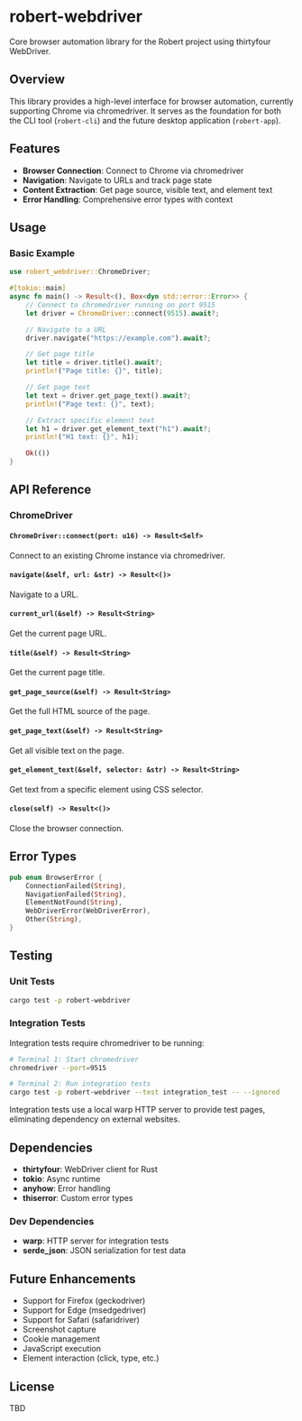 # robert-webdriver

Core browser automation library for the Robert project using thirtyfour WebDriver.

## Overview

This library provides a high-level interface for browser automation, currently supporting Chrome via chromedriver. It serves as the foundation for both the CLI tool (`robert-cli`) and the future desktop application (`robert-app`).

## Features

- **Browser Connection**: Connect to Chrome via chromedriver
- **Navigation**: Navigate to URLs and track page state
- **Content Extraction**: Get page source, visible text, and element text
- **Error Handling**: Comprehensive error types with context

## Usage

### Basic Example

```rust
use robert_webdriver::ChromeDriver;

#[tokio::main]
async fn main() -> Result<(), Box<dyn std::error::Error>> {
    // Connect to chromedriver running on port 9515
    let driver = ChromeDriver::connect(9515).await?;

    // Navigate to a URL
    driver.navigate("https://example.com").await?;

    // Get page title
    let title = driver.title().await?;
    println!("Page title: {}", title);

    // Get page text
    let text = driver.get_page_text().await?;
    println!("Page text: {}", text);

    // Extract specific element text
    let h1 = driver.get_element_text("h1").await?;
    println!("H1 text: {}", h1);

    Ok(())
}
```

## API Reference

### ChromeDriver

#### `ChromeDriver::connect(port: u16) -> Result<Self>`
Connect to an existing Chrome instance via chromedriver.

#### `navigate(&self, url: &str) -> Result<()>`
Navigate to a URL.

#### `current_url(&self) -> Result<String>`
Get the current page URL.

#### `title(&self) -> Result<String>`
Get the current page title.

#### `get_page_source(&self) -> Result<String>`
Get the full HTML source of the page.

#### `get_page_text(&self) -> Result<String>`
Get all visible text on the page.

#### `get_element_text(&self, selector: &str) -> Result<String>`
Get text from a specific element using CSS selector.

#### `close(self) -> Result<()>`
Close the browser connection.

## Error Types

```rust
pub enum BrowserError {
    ConnectionFailed(String),
    NavigationFailed(String),
    ElementNotFound(String),
    WebDriverError(WebDriverError),
    Other(String),
}
```

## Testing

### Unit Tests
```bash
cargo test -p robert-webdriver
```

### Integration Tests
Integration tests require chromedriver to be running:

```bash
# Terminal 1: Start chromedriver
chromedriver --port=9515

# Terminal 2: Run integration tests
cargo test -p robert-webdriver --test integration_test -- --ignored
```

Integration tests use a local warp HTTP server to provide test pages, eliminating dependency on external websites.

## Dependencies

- **thirtyfour**: WebDriver client for Rust
- **tokio**: Async runtime
- **anyhow**: Error handling
- **thiserror**: Custom error types

### Dev Dependencies

- **warp**: HTTP server for integration tests
- **serde_json**: JSON serialization for test data

## Future Enhancements

- Support for Firefox (geckodriver)
- Support for Edge (msedgedriver)
- Support for Safari (safaridriver)
- Screenshot capture
- Cookie management
- JavaScript execution
- Element interaction (click, type, etc.)

## License

TBD
